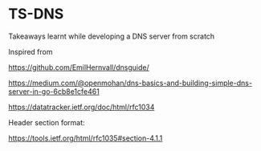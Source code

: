 # TS-DNS

Takeaways learnt while developing a DNS server from scratch

Inspired from 

https://github.com/EmilHernvall/dnsguide/

https://medium.com/@openmohan/dns-basics-and-building-simple-dns-server-in-go-6cb8e1cfe461

https://datatracker.ietf.org/doc/html/rfc1034

Header section format: 

https://tools.ietf.org/html/rfc1035#section-4.1.1


